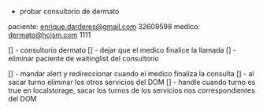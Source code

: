 - probar consultorio de dermato

paciente: enrique.darderes@gmail.com 32609598
medico: dermato@hcjsm.com 1111

[] - consultorio dermato
    [] - dejar que el medico finalice la llamada
        [] - eliminar paciente de waitinglist del consultorio


[] - mandar alert y redireccionar cuando el medico finaliza la consulta
[] - al sacar turno eliminar los otros servicios del DOM
[] - handle cuando turno es true en localstorage, sacar los turnos de los servicios nos correspondientes del DOM